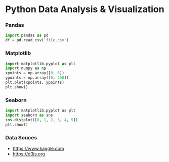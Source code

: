 # Python Data Analysis & Visualization 
### Pandas 
```python
import pandas as pd
df = pd.read_csv('file.csv')
```
### Matplotlib
```python
import matplotlib.pyplot as plt
import numpy as np
xpoints = np.array([0, 6])
ypoints = np.array([0, 250])
plt.plot(xpoints, ypoints)
plt.show()
```

### Seaborn
```python
import matplotlib.pyplot as plt
import seaborn as sns
sns.distplot([0, 1, 2, 3, 4, 5])
plt.show()
```
### Data Souces
- https://www.kaggle.com
- https://d3js.org
